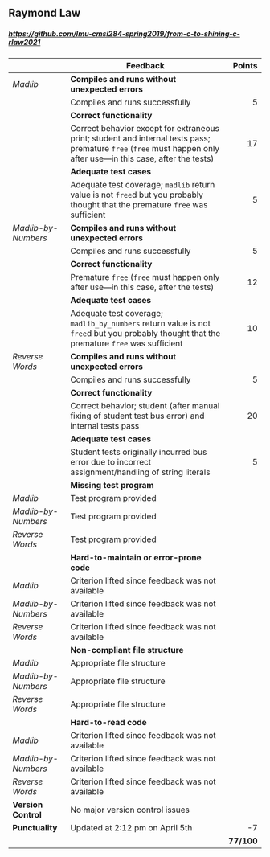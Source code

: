 

## Raymond Law

##### https://github.com/lmu-cmsi284-spring2019/from-c-to-shining-c-rlaw2021

| | Feedback | Points |
| --- | --- | ---: |
| _Madlib_ | **Compiles and runs without unexpected errors** | |
| | Compiles and runs successfully | 5 |
| | **Correct functionality** | |
| | Correct behavior except for extraneous print; student and internal tests pass; premature `free` (`free` must happen only after use—in this case, after the tests) | 17 |
| | **Adequate test cases** | |
| | Adequate test coverage; `madlib` return value is not `free`d but you probably thought that the premature `free` was sufficient | 5 |
| _Madlib-by-Numbers_ | **Compiles and runs without unexpected errors** | |
| | Compiles and runs successfully | 5 |
| | **Correct functionality** | |
| | Premature `free` (`free` must happen only after use—in this case, after the tests) | 12 |
| | **Adequate test cases** | |
| | Adequate test coverage; `madlib_by_numbers` return value is not `free`d but you probably thought that the premature `free` was sufficient | 10 |
| _Reverse Words_ | **Compiles and runs without unexpected errors** | |
| | Compiles and runs successfully | 5 |
| | **Correct functionality** | |
| | Correct behavior; student (after manual fixing of student test bus error) and internal tests pass | 20 |
| | **Adequate test cases** | |
| | Student tests originally incurred bus error due to incorrect assignment/handling of string literals | 5 |
| | **Missing test program** | |
| _Madlib_ | Test program provided |  |
| _Madlib-by-Numbers_ | Test program provided |  |
| _Reverse Words_ | Test program provided |  |
| | **Hard-to-maintain or error-prone code** | |
| _Madlib_ | Criterion lifted since feedback was not available |  |
| _Madlib-by-Numbers_ | Criterion lifted since feedback was not available |  |
| _Reverse Words_ | Criterion lifted since feedback was not available |  |
| | **Non-compliant file structure** | |
| _Madlib_ | Appropriate file structure |  |
| _Madlib-by-Numbers_ | Appropriate file structure |  |
| _Reverse Words_ | Appropriate file structure |  |
| | **Hard-to-read code** | |
| _Madlib_ | Criterion lifted since feedback was not available |  |
| _Madlib-by-Numbers_ | Criterion lifted since feedback was not available |  |
| _Reverse Words_ | Criterion lifted since feedback was not available |  |
| **Version Control** | No major version control issues |  |
| **Punctuality** | Updated at 2:12 pm on April 5th | -7 |
|  |  | **77/100** |
